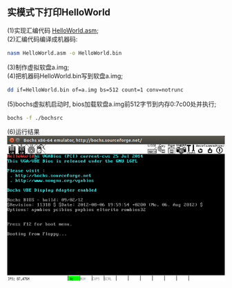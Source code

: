 ## 实模式下打印HelloWorld    

(1)实现汇编代码 [HelloWorld.asm](/chapter1/HelloWorld.asm);     
(2)汇编代码编译成机器码:      

```bash
nasm HelloWorld.asm -o HelloWorld.bin  
```
(3)制作虚拟软盘a.img;    
(4)把机器码HelloWorld.bin写到软盘a.img;  

```bash
dd if=HelloWorld.bin of=a.img bs=512 count=1 conv=notrunc
```
(5)bochs虚拟机启动时, bios加载软盘a.img前512字节到内存0:7c00处并执行;  

```bash
bochs -f ./bochsrc
```
(6)运行结果  
![运行结果](/res/HelloWorld.png)
